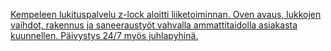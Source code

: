 [Kempeleen lukituspalvelu z-lock aloitti liiketoiminnan. Oven avaus, lukkojen vaihdot, rakennus ja saneeraustyöt vahvalla ammattitaidolla asiakasta kuunnellen. Päivystys 24/7 myös juhlapyhinä. ](http://www.z-lock.fi )
